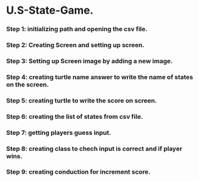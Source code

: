 # U.S-State-Game. 

### Step 1: initializing path and opening the csv file.
### Step 2: Creating Screen and setting up screen.
### Step 3: Setting up Screen image by adding a new image.
### Step 4: creating turtle name answer to write the name of states on the screen.
### Step 5: creating turtle to write the score on screen.
### Step 6: creating the list of states from csv file.
### Step 7: getting players guess input.
### Step 8: creating class to chech input is correct and if player wins.
### Step 9: creating conduction for increment score.
